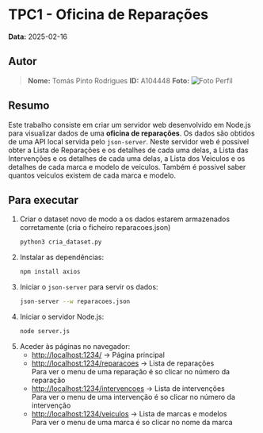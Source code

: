 # TPC1 - Oficina de Reparações

**Data:** 2025-02-16

## Autor

> **Nome:** Tomás Pinto Rodrigues
> **ID:** A104448
> **Foto:**
>![Foto Perfil](https://github.com/user-attachments/assets/575cd72e-b849-4e66-a39b-5c8552c4e80e)

## Resumo
Este trabalho consiste em criar um servidor web desenvolvido em Node.js para visualizar dados de uma **oficina de reparações**. Os dados são obtidos de uma API local servida pelo `json-server`.
Neste servidor web é possivel obter a Lista de Reparações e os detalhes de cada uma delas, a Lista das Intervenções e os detalhes de cada uma delas, a Lista dos Veiculos e os detalhes de cada marca e modelo de veiculos. Também é possivel saber quantos veiculos existem de cada marca e modelo.

## Para executar
1. Criar o dataset novo de modo a os dados estarem armazenados corretamente (cria o ficheiro reparacoes.json)
   ```sh
   python3 cria_dataset.py
   ```
2. Instalar as dependências:
   ```sh
   npm install axios
   ```
3. Iniciar o `json-server` para servir os dados:
   ```sh
   json-server --w reparacoes.json
   ```
4. Iniciar o servidor Node.js:
   ```sh
   node server.js
   ```
5. Aceder às páginas no navegador:
   - [http://localhost:1234/](http://localhost:1234/) → Página principal
   - [http://localhost:1234/reparacoes](http://localhost:1234/reparacoes) → Lista de reparações <br>
      Para ver o menu de uma reparação é so clicar no número da reparação
   - [http://localhost:1234/intervencoes](http://localhost:1234/intervencoes) → Lista de intervenções <br>
      Para ver o menu de uma intervenção é so clicar no número da intervenção
   - [http://localhost:1234/veiculos](http://localhost:1234/veiculos) → Lista de marcas e modelos <br>
      Para ver o menu de uma marca é so clicar no nome da marca

